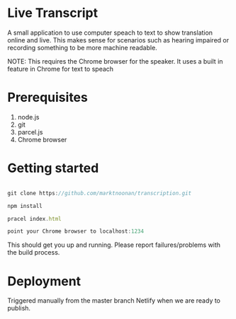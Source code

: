 # Live Transcript 

A small application to use computer speach to text to show translation online and live. This makes sense for scenarios such as hearing impaired or recording something to be more machine readable.

NOTE: This requires the Chrome browser for the speaker. It uses a built in feature in Chrome for text to speach 

# Prerequisites

1. node.js
2. git
3. parcel.js
4. Chrome browser

# Getting started

```javascript

git clone https://github.com/marktnoonan/transcription.git

npm install

pracel index.html

point your Chrome browser to localhost:1234

```

This should get you up and running. Please report failures/problems with the build process.

# Deployment

Triggered manually from the master branch Netlify when we are ready to publish.
